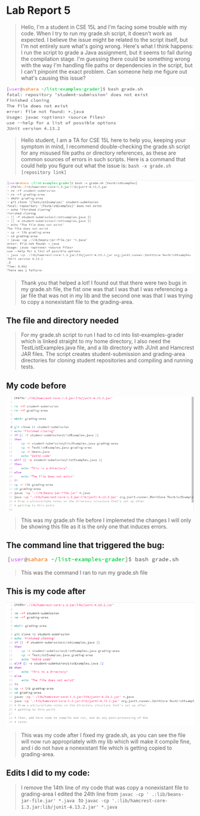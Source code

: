 # Lab Report 5

> Hello, I'm a student in CSE 15L and I'm facing some trouble with my code. When I try to run my grade.sh script, it doesn't work as expected. I believe the issue might be related to the script itself, but I'm not entirely sure what's going wrong.
> Here's what I think happens: I run the script to grade a Java assignment, but it seems to fail during the compilation stage. I'm guessing there could be something wrong with the way I'm handling file paths or dependencies in the script, but I can't pinpoint the exact problem. Can someone help me figure out what's causing this issue?


![Image](grade_symptoms.png)

> Hello student, I am a TA for CSE 15L here to help you, keeping your symptom in mind, I recommend double-checking the grade.sh script for any misused file paths or directory references, as these are common sources of errors in such scripts. Here is a command that could help you figure out what the issue is: ` bash -x grade.sh [repository link] `

![Image](after_command_run.png)

> Thank you that helped a lot! I found out that there were two bugs in my grade.sh file, the fist one was that I was that I was referencing a jar file that was not in my lib and the second one was that I was trying to copy a nonexistant file to the grading-area.


## The file and directory needed

> For my grade.sh script to run I had to cd into list-examples-grader which is linked straight to my home directory, I also need the TestListExamples.java file, and a lib directory with JUnit and Hamcrest JAR files. The script creates student-submission and grading-area directories for cloning student repositories and compiling and running tests.


## My code before

![Image](Before_code.png)

> This was my grade.sh file before I implemeted the changes I will only be showing this file as it is the only one that induces errors.

## The command line that triggered the bug: 

![Image](Command_Ran.png)

> This was the command I ran to run my grade.sh file

## This is my code after

![Image](After_code.png)

> This was my code after I fixed my grade.sh, as you can see the file will now run appropriately with my lib which will make it compile fine, and i do not have a nonexistant file which is getting copied to grading-area.

## Edits I did to my code:

> I remove the 14th line of my code that was copy a nonexistant file to grading-area
> I edited the 24th line from `javac -cp ' .:lib/beans-jar-file.jar' *.java ` to `javac -cp '.:lib/hamcrest-core-1.3.jar:lib/junit-4.13.2.jar' *.java `


